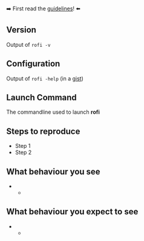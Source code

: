  :arrow_right: First read the [guidelines](https://github.com/DaveDavenport/rofi/blob/next/.github/CONTRIBUTING.md)! :arrow_left:

## Version

Output of `rofi -v`


## Configuration

Output of `rofi -help` (in a [gist](https://gist.github.com/))

## Launch Command

The commandline used to launch **rofi**

## Steps to reproduce

* Step 1
* Step 2


## What behaviour you see

* -

## What behaviour you expect to see

* -
